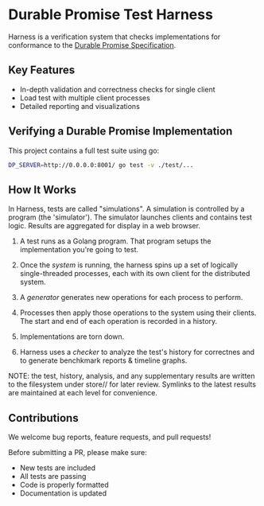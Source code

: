 # Durable Promise Test Harness 

Harness is a verification system that checks implementations for conformance to the [Durable Promise Specification](https://github.com/resonatehq/durable-promise). 

## Key Features
- In-depth validation and correctness checks for single client 
- Load test with multiple client processes
- Detailed reporting and visualizations

## Verifying a Durable Promise Implementation  

This project contains a full test suite using go:
```bash
DP_SERVER=http://0.0.0.0:8001/ go test -v ./test/...  
```

## How It Works 

In Harness, tests are called "simulations". A simulation is controlled by a program (the 'simulator'). The simulator launches clients and contains test logic. Results are aggregated for display in a web browser. 

1. A test runs as a Golang program. That program setups the implementation you're going to test. 

2. Once the *system* is running, the harness spins up a set of logically single-threaded processes, each with its own client for the distributed system. 

3. A *generator* generates new operations for each process to perform. 

4. Processes then apply those operations to the system using their clients. The start and end of each operation is recorded in a history. 

5. Implementations are torn down. 

6. Harness uses a *checker* to analyze the test's history for correctnes and to generate benchkmark reports & timeline graphs. 

NOTE: the test, history, analysis, and any supplementary results are written to the filesystem under store/<test-name>/<date> for later review. Symlinks to the latest results are maintained at each level for convenience. 

## Contributions

We welcome bug reports, feature requests, and pull requests!

Before submitting a PR, please make sure:

- New tests are included
- All tests are passing
- Code is properly formatted
- Documentation is updated

